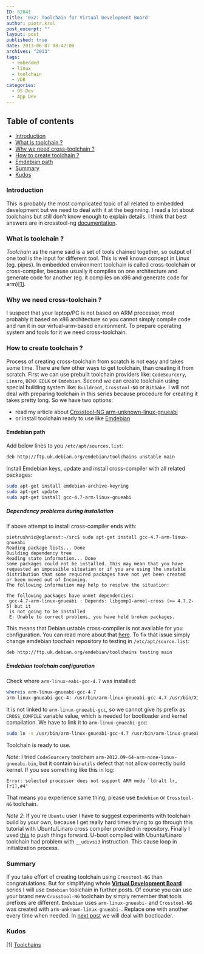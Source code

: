 ```yaml
---
ID: 62841
title: '0x2: Toolchain for Virtual Development Board'
author: piotr.krol
post_excerpt: ""
layout: post
published: true
date: 2013-06-07 08:42:00
archives: "2013"
tags:
  - embedded
  - linux
  - toolchain
  - VDB
categories:
  - OS Dev
  - App Dev
---
```

## Table of contents ##

* [Introduction](/2013/06/07/toolchain-for-virtual-development-board/#intro)
* [What is toolchain ?](/2013/06/07/toolchain-for-virtual-development-board/#what-is-toolchain)
* [Why we need cross-toolchain ?](/2013/06/07/toolchain-for-virtual-development-board/#why-we-need-cross-toolchain)
* [How to create toolchain ?](/2013/06/07/toolchain-for-virtual-development-board/#how-to-create-toolchain)
* [Emdebian path](/2013/06/07/toolchain-for-virtual-development-board/#emdebian-path)
* [Summary](/2013/06/07/toolchain-for-virtual-development-board/#summary)
* [Kudos](/2013/06/07/toolchain-for-virtual-development-board/#kudos)

<a id="intro"></a>
### Introduction ###

This is probably the most complicated topic of all related to embedded
development but we need to deal with it at the beginning. I read a lot about
toolchains but still don't know enough to explain details. I think that best
answers are in crosstool-ng [documentation](http://crosstool-ng.org/hg/crosstool-ng/file/0fc56e62cecf/docs).

<a id="what-is-toolchain"></a>
### What is toolchain ? ###

_Toolchain_ as the name said is a set of tools chained together, so output of
one tool is the input for different tool. This is well known concept in
Linux (eg. pipes). In embedded environment toolchain is called cross-toolchain or
cross-compiler, because usually it compiles on one architecture and generate
code for another (eg. it compiles on x86 and generate code for arm)[[1]](http://elinux.org/Toolchains).

<a id="why-we-need-cross-toolchain"></a>
### Why we need cross-toolchain ? ###

I suspect that your laptop/PC is not based on ARM processor, most probably it based on
x86 architecture so you cannot simply compile code and run it in our
virtual-arm-based environment. To prepare operating system and tools for it we
need cross-toolchain.

<a id="how-to-create-toolchain"></a>
### How to create toolchain ? ###

Process of creating cross-toolchain from scratch is not easy and takes some
time. There are few other ways to get toolchain, than creating it from scratch.
First we can use prebuilt toolchain providers like: `CodeSourcery`, `Linaro`, `DENX
EDLK` or `Emdebian`. Second we can create toolchain using special building system like: `Buildroot`, `Crosstool-NG`
or `Bitbake`. I will not deal with preparing toolchain in this series
because procedure for creating it takes pretty long. So we have two options:

* read my article about [Crosstool-NG arm-unknown-linux-gnueabi](/2013/04/03/yet-another-quick-build-of-arm-unknown-linux-gnueabi)
* or install toolchain ready to use like [Emdebian](http://www.emdebian.org/)

<a id="emdebian-path"></a>
#### Emdebian path ####

Add below lines to you `/etc/apt/sources.list`:
```bash
deb http://ftp.uk.debian.org/emdebian/toolchains unstable main
```
Install Emdebian keys, update and install cross-compiler with all related
packages:
```bash
sudo apt-get install emdebian-archive-keyring
sudo apt-get update
sudo apt-get install gcc-4.7-arm-linux-gnueabi
```

##### Dependency problems during installation #####
If above attempt to install cross-compiler ends with:
```
pietrushnic@eglarest:~/src$ sudo apt-get install gcc-4.7-arm-linux-gnueabi
Reading package lists... Done
Building dependency tree
Reading state information... Done
Some packages could not be installed. This may mean that you have
requested an impossible situation or if you are using the unstable
distribution that some required packages have not yet been created
or been moved out of Incoming.
The following information may help to resolve the situation:

The following packages have unmet dependencies:
 gcc-4.7-arm-linux-gnueabi : Depends: libgomp1-armel-cross (>= 4.7.2-5) but it
 is not going to be installed
 E: Unable to correct problems, you have held broken packages.
```
This means that Debian ustable cross-compiler is not available for you
configuration. You can read more about that
[here](http://lists.debian.org/debian-embedded/2011/05/msg00029.html).
To fix that issue simply change emdebian toochain repository to testing in
`/etc/apt/source.list`:
```
deb http://ftp.uk.debian.org/emdebian/toolchains testing main
```

##### Emdebian toolchain configuration #####
Check where `arm-linux-eabi-gcc-4.7` was installed:
```bash
whereis arm-linux-gnueabi-gcc-4.7
arm-linux-gnueabi-gcc-4: /usr/bin/arm-linux-gnueabi-gcc-4.7 /usr/bin/X11/arm-linux-gnueabi-gcc-4.7
```
It is not linked to `arm-linux-gnueabi-gcc`, so we cannot give its prefix as `CROSS_COMPILE`
variable value, which is needed for bootloader and kernel compilation. We have to link
it to `arm-linux-gnueabi-gcc`:
```bash
sudo ln -s /usr/bin/arm-linux-gnueabi-gcc-4.7 /usr/bin/arm-linux-gnueabi-gcc
```

Toolchain is ready to use.

_Note_: I tried `CodeSourcery` toolchain `arm-2012.09-64-arm-none-linux-gnueabi.bin`,
but it contain `binutils` defect that not allow correctly build kernel. If you see
something like this in log:
```
Error: selected processor does not support ARM mode `ldralt lr,[r1],#4'
```
That means you experience same thing, please use `Emdebian` or `Crosstool-NG` toolchain.

_Note 2_: If you're `Ubuntu` user I have to suggest experiments with toolchain
build by your own, because I get really hard times trying to go through this
tutorial with Ubuntu/Linaro cross compiler provided in repository. Finally I
used [this](/2013/04/03/yet-another-quick-build-of-arm-unknown-linux-gnueabi)
to push things forward. U-boot compiled with Ubuntu/Linaro toolchain had problem
with `__udivsi3` instruction. This cause loop in initialization process.

<a id="summary"></a>
### Summary ###
If you take effort of creating toolchain using `Crosstool-NG` than
congratulations.  But for simplifying whole [__Virtual Development Board__](/2013/06/07/intro-to-virtual-development-board-building)
series I will use `Emdebian` toolchain in further posts. Of course you can use
your brand new `Crosstool-NG` toolchain by simply remember that tools prefixes are
different. `Emdebian` uses `arm-linux-gnueabi-` and `Crosstool-NG` was created with
`arm-unknown-linux-gnueabi-`. Replace one with another every time when needed.
In [next post](/2013/06/07/embedded-board-bootloader) we will deal with
bootloader.

<a id="kudos"></a>
### Kudos ###

[1] [Toolchains](http://elinux.org/Toolchains)
